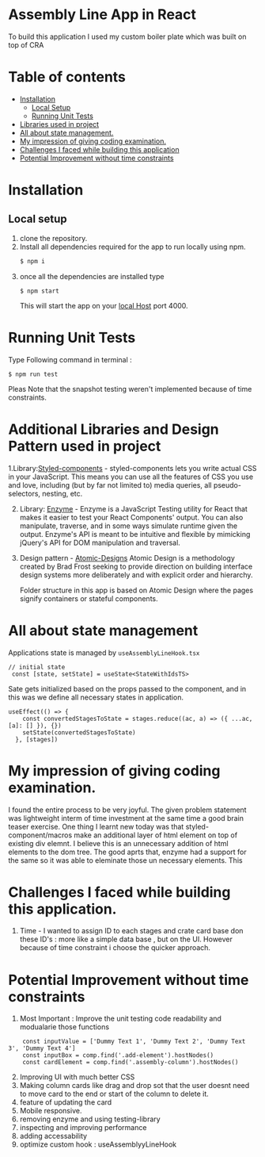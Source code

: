 # Assembly Line App in React

To build this application I used my custom boiler plate which was built on top of CRA

# Table of contents

<!--ts-->

- [Installation](#Installation)
  - [Local Setup](#local-setup)
  - [Running Unit Tests](#running-unit-tests)
- [Libraries used in project](#additional-libraries-and-design-pattern-used-in-project)
- [All about state management.](#all-about-state-management)
- [My impression of giving coding examination.](#my-impression-of-giving-coding-examination)
- [Challenges I faced while building this application](#challenges-i-faced-while-building-this-application)
- [Potential Improvement without time constraints](#potential-improvement-without-time-constraints)
<!--te-->

# Installation

## Local setup

1. clone the repository.
2. Install all dependencies required for the app to run locally using npm.
   ```bash
   $ npm i
   ```
3. once all the dependencies are installed type
   ```
   $ npm start
   ```
   This will start the app on your [local Host](http://localhost:4000/) port 4000.

# Running Unit Tests

Type Following command in terminal :

    $ npm run test

Pleas Note that the snapshot testing weren't implemented because of time constraints.

# Additional Libraries and Design Pattern used in project

1.Library:[Styled-components](https://styled-components.com/) - styled-components lets you write actual CSS in your JavaScript. This means you can use all the features of CSS you use and love, including (but by far not limited to) media queries, all pseudo-selectors, nesting, etc.

2. Library: [Enzyme](https://enzymejs.github.io/enzyme/) - Enzyme is a JavaScript Testing utility for React that makes it easier to test your React Components' output. You can also manipulate, traverse, and in some ways simulate runtime given the output.
   Enzyme's API is meant to be intuitive and flexible by mimicking jQuery's API for DOM manipulation and traversal.

3. Design pattern - [Atomic-Designs](https://xd.adobe.com/ideas/process/ui-design/atomic-design-principles-methodology-101/) Atomic Design is a methodology created by Brad Frost seeking to provide direction on building interface design systems more deliberately and with explicit order and hierarchy.

   Folder structure in this app is based on Atomic Design where the pages signify containers or stateful components.

# All about state management

Applications state is managed by `useAssemblyLineHook.tsx`

```
// initial state
 const [state, setState] = useState<StateWithIdsTS>
```

Sate gets initialized based on the props passed to the component, and in this was we define all necessary states in application.

```
useEffect(() => {
    const convertedStagesToState = stages.reduce((ac, a) => ({ ...ac, [a]: [] }), {})
    setState(convertedStagesToState)
  }, [stages])
```

# My impression of giving coding examination.

I found the entire process to be very joyful. The given problem statement was lightweight interm of time investment at the same time a good brain teaser exercise. One thing I learnt new today was that styled-component/macros make an additional layer of html element on top of existing div elemnt. I believe this is an unnecessary addition of html elements to the dom tree. The good aprts that, enzyme had a support for the same so it was able to eleminate those un necessary elements. This

# Challenges I faced while building this application.

1. Time - I wanted to assign ID to each stages and crate card base don these ID's : more like a simple data base , but on the UI. However because of time constraint i choose the quicker approach.

# Potential Improvement without time constraints

1. Most Important : Improve the unit testing code readability and modualarie those functions

```
    const inputValue = ['Dummy Text 1', 'Dummy Text 2', 'Dummy Text 3', 'Dummy Text 4']
    const inputBox = comp.find('.add-element').hostNodes()
    const cardElement = comp.find('.assembly-column').hostNodes()
```

2. Improving UI with much better CSS
3. Making column cards like drag and drop sot that the user doesnt need to move card to the end or start of the column to delete it.
4. feature of updating the card
5. Mobile responsive.
6. removing enzyme and using testing-library
7. inspecting and improving performance
8. adding accessability
9. optimize custom hook : useAssemblyyLineHook
